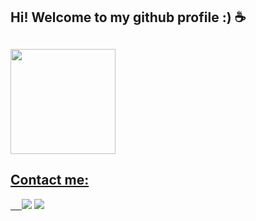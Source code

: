 ## Hi! Welcome to my github profile :) ☕

##
<div>
  <a href="https://github.com/gu-alves">
  <img height="168em" src="https://github-readme-stats.vercel.app/api?username=sallaumen&show_icons=true&theme=radical&include_all_commits=true&count_private=true"/>
</div>

## Contact me:
  
<div>
  &emsp;
  <a href="https://www.linkedin.com/in/lucas-c-tavano-1b0092169/" target="_blank"><img src="https://img.shields.io/badge/LinkedIn-0077B5?style=for-the-badge&logo=linkedin&logoColor=white" target="_blank"></a> 
  <a href="https://www.facebook.com/lc.tavano/" target="_blank"><img src="https://img.shields.io/badge/Facebook-1877F2?style=for-the-badge&logo=facebook&logoColor=white"></a>
</div>
